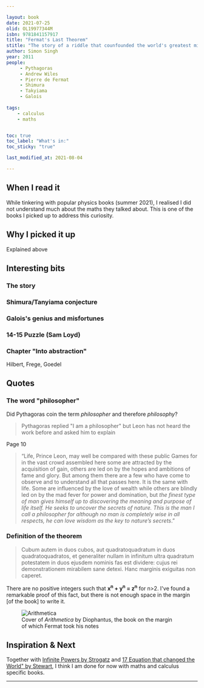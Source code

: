 ```yaml
---

layout: book
date: 2021-07-25
olid: OL19977344M
isbn: 9781841157917
title: "Fermat's Last Theorem"
stitle: "The story of a riddle that counfounded the world's greatest minds for 358 years"
author: Simon Singh
year: 2011
people: 
     - Pythagoras
     - Andrew Wiles
     - Pierre de Fermat
     - Shimura
     - Takyiama
     - Galois
     
tags: 
    - calculus
    - maths


toc: true
toc_label: "What's in:"
toc_sticky: "true"

last_modified_at: 2021-08-04

---
```


## When I read it
While tinkering with popular physics books (summer 2021), I realised I did not understand much about the maths they talked about.
This is one of the books I picked up to address this curiosity.

## Why I picked it up
Explained above

## Interesting bits

### The story
### Shimura/Tanyiama conjecture
### Galois's genius and misfortunes
### 14-15 Puzzle (Sam Loyd)
### Chapter "Into abstraction"
Hilbert, Frege, Goedel

## Quotes
### The word "philosopher"
Did Pythagoras coin the term *philosopher* and therefore *philosophy*?


>Pythagoras replied "I am a philosopher" but Leon has not heard the work before and asked him to explain

Page 10

>“Life, Prince Leon, may well be compared with these public Games for in the vast crowd assembled here some are attracted by the acquisition of gain, others are led on by the hopes and ambitions of fame and glory. But among them there are a few who have come to observe and to understand all that passes here. It is the same with life. Some are influenced by the love of wealth while others are blindly led on by the mad fever for power and domination, but *the finest type of man gives himself up to discovering the meaning and purpose of life itself. He seeks to uncover the secrets of nature. This is the man I call a philosopher for although no man is completely wise in all respects, he can love wisdom as the key to nature’s secrets*.”

### Definition of the theorem
>Cubum autem in duos cubos, aut quadratoquadratum in duos quadratoquadratos, et generaliter nullam in infinitum ultra quadratum potestatem in duos ejusdem nominis fas est dividere: cujus rei demonstrationem mirabilem sane detexi. Hanc marginis exiguitas non caperet.


There are no positive integers such that **x<sup>n</sup> + y<sup>n</sup> = z<sup>n</sup>** for n>2. I've found a remarkable proof of this fact, but there is not 
enough space in the margin [of the book] to write it.

<figure style="width: 400px">
<!-- class="align-left"> -->
<img alt="Arithmetica" src="{{ site.baseurl }}/assets/covers/diophantus-cover.jpg">
              <figcaption>Cover of <em>Arithmetica</em> by Diophantus, the book on the margin of which Fermat took his notes</figcaption>
</figure>

## Inspiration & Next

Together with <a href="{{ site.baseurl }}/infinite-powers/">Infinite Powers by Strogatz</a> and <a href="{{ site.baseurl }}/#/" title="Coming soon">17 Equation that changed the World" by Stewart</a>, I think I am done for now with maths and calculus specific books.









____






